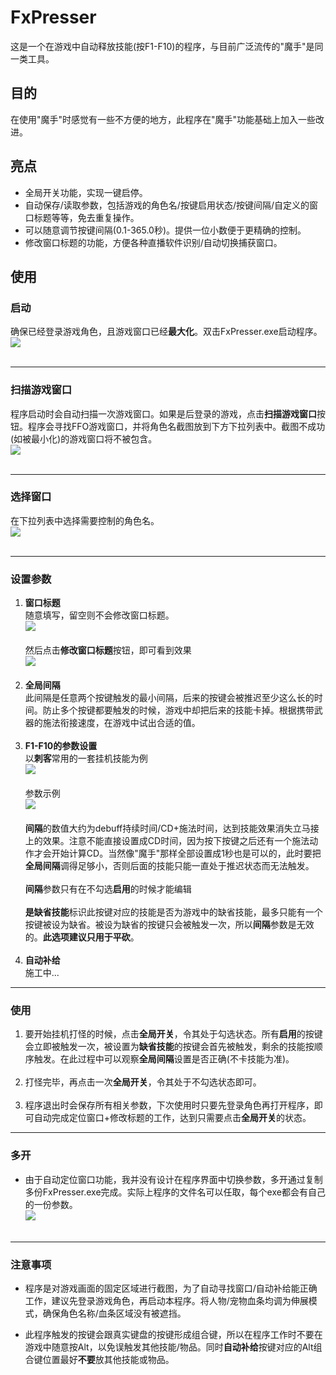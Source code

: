 # FxPresser
这是一个在游戏中自动释放技能(按F1-F10)的程序，与目前广泛流传的"魔手"是同一类工具。

## 目的
在使用"魔手"时感觉有一些不方便的地方，此程序在"魔手"功能基础上加入一些改进。

## 亮点
- 全局开关功能，实现一键启停。
- 自动保存/读取参数，包括游戏的角色名/按键启用状态/按键间隔/自定义的窗口标题等等，免去重复操作。
- 可以随意调节按键间隔(0.1-365.0秒)。提供一位小数便于更精确的控制。
- 修改窗口标题的功能，方便各种直播软件识别/自动切换捕获窗口。

## 使用
### 启动
确保已经登录游戏角色，且游戏窗口已经**最大化**。双击FxPresser.exe启动程序。</br>
![](https://raw.githubusercontent.com/ClansChen/MDPic/main/FxPresser/main.png)</br></br>

---
### 扫描游戏窗口
程序启动时会自动扫描一次游戏窗口。如果是后登录的游戏，点击**扫描游戏窗口**按钮。程序会寻找FFO游戏窗口，并将角色名截图放到下方下拉列表中。截图不成功(如被最小化)的游戏窗口将不被包含。</br>
![](https://raw.githubusercontent.com/ClansChen/MDPic/main/FxPresser/scanned.png)</br></br>

---
### 选择窗口
在下拉列表中选择需要控制的角色名。</br>
![](https://raw.githubusercontent.com/ClansChen/MDPic/main/FxPresser/selected.png)</br></br>

---
### 设置参数
1. **窗口标题**</br>
随意填写，留空则不会修改窗口标题。</br>
![](https://raw.githubusercontent.com/ClansChen/MDPic/main/FxPresser/set_title.png)</br></br>
然后点击**修改窗口标题**按钮，即可看到效果</br>
![](https://raw.githubusercontent.com/ClansChen/MDPic/main/FxPresser/renamed_title.png)</br></br>
2. **全局间隔**</br>
此间隔是任意两个按键触发的最小间隔，后来的按键会被推迟至少这么长的时间。防止多个按键都要触发的时候，游戏中却把后来的技能卡掉。根据携带武器的施法衔接速度，在游戏中试出合适的值。</br></br>
3. **F1-F10的参数设置**</br>
以**刺客**常用的一套挂机技能为例</br>
![](https://raw.githubusercontent.com/ClansChen/MDPic/main/FxPresser/skill_sample.png)</br></br>
参数示例</br>
![](https://raw.githubusercontent.com/ClansChen/MDPic/main/FxPresser/arg_sample.png)</br></br>
**间隔**的数值大约为debuff持续时间/CD+施法时间，达到技能效果消失立马接上的效果。注意不能直接设置成CD时间，因为按下按键之后还有一个施法动作才会开始计算CD。当然像"魔手"那样全部设置成1秒也是可以的，此时要把**全局间隔**调得足够小，否则后面的技能只能一直处于推迟状态而无法触发。</br></br>
**间隔**参数只有在不勾选**启用**的时候才能编辑</br></br>
**是缺省技能**标识此按键对应的技能是否为游戏中的缺省技能，最多只能有一个按键被设为缺省。被设为缺省的按键只会被触发一次，所以**间隔**参数是无效的。**此选项建议只用于平砍**。</br></br>
4. **自动补给**</br>
施工中...

---
### 使用
1. 要开始挂机打怪的时候，点击**全局开关**，令其处于勾选状态。所有**启用**的按键会立即被触发一次，被设置为**缺省技能**的按键会首先被触发，剩余的技能按顺序触发。在此过程中可以观察**全局间隔**设置是否正确(不卡技能为准)。</br></br>
2. 打怪完毕，再点击一次**全局开关**，令其处于不勾选状态即可。</br></br>
3. 程序退出时会保存所有相关参数，下次使用时只要先登录角色再打开程序，即可自动完成定位窗口+修改标题的工作，达到只需要点击**全局开关**的状态。

---
### 多开
- 由于自动定位窗口功能，我并没有设计在程序界面中切换参数，多开通过复制多份FxPresser.exe完成。实际上程序的文件名可以任取，每个exe都会有自己的一份参数。</br>
![](https://raw.githubusercontent.com/ClansChen/MDPic/main/FxPresser/multi_instance.png)</br></br>

---
### 注意事项
- 程序是对游戏画面的固定区域进行截图，为了自动寻找窗口/自动补给能正确工作，建议先登录游戏角色，再启动本程序。将人物/宠物血条均调为伸展模式，确保角色名称/血条区域没有被遮挡。

- 此程序触发的按键会跟真实键盘的按键形成组合键，所以在程序工作时不要在游戏中随意按Alt，以免误触发其他技能/物品。同时**自动补给**按键对应的Alt组合键位置最好**不要**放其他技能或物品。
